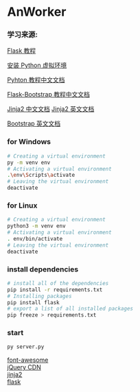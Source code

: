 # AnWorker

### 学习来源:
[Flask 教程](http://docs.jinkan.org/docs/flask/)

[安装 Python 虚拟环境](https://packaging.python.org/guides/installing-using-pip-and-virtual-environments/)

[Pyhton 教程中文文档](https://docs.python.org/zh-cn/3/tutorial/classes.html)

[Flask-Bootstrap 教程中文文档](https://flask-bootstrap-zh.readthedocs.io/zh/latest)

[Jinja2 中文文档](https://www.w3cschool.cn/yshfid/thlnsozt.html)
[Jinja2 英文文档](https://jinja.palletsprojects.com/en/2.10.x/)

[Bootstrap 英文文档](https://getbootstrap.com/)

### for Windows
``` bash
# Creating a virtual environment
py -m venv env
# Activating a virtual environment
.\env\Scripts\activate
# Leaving the virtual environment
deactivate
```

### for Linux
``` bash
# Creating a virtual environment
python3 -m venv env
# Activating a virtual environment
. env/bin/activate
# Leaving the virtual environment
deactivate
```

### install dependencies
``` bash
# install all of the dependencies
pip install -r requirements.txt
# Installing packages
pip install flask
# export a list of all installed packages
pip freeze > requirements.txt
```

### start

```sh
py server.py
```

[font-awesome](https://www.bootcss.com/p/font-awesome/#)  
[jQuery CDN ](https://code.jquery.com/)  
[jinja2](http://docs.jinkan.org/docs/jinja2/)  
[flask](http://docs.jinkan.org/docs/flask/)